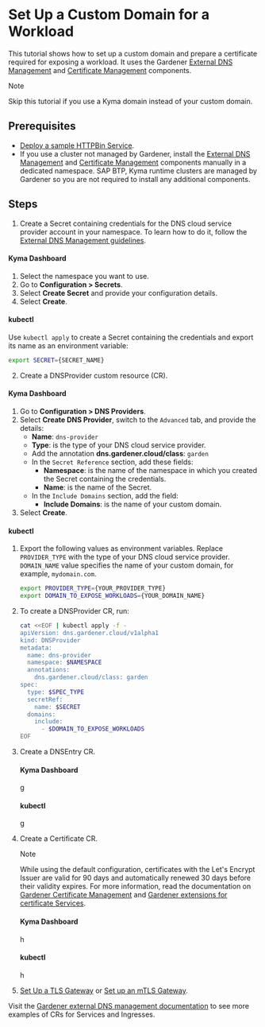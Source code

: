 # Set Up a Custom Domain for a Workload

This tutorial shows how to set up a custom domain and prepare a certificate required for exposing a workload. It uses the Gardener [External DNS Management](https://github.com/gardener/external-dns-management) and [Certificate Management](https://github.com/gardener/cert-management) components.

> [!NOTE]
> Skip this tutorial if you use a Kyma domain instead of your custom domain.

## Prerequisites

* [Deploy a sample HTTPBin Service](./01-00-create-workload.md).
* If you use a cluster not managed by Gardener, install the [External DNS Management](https://github.com/gardener/external-dns-management#quick-start) and [Certificate Management](https://github.com/gardener/cert-management) components manually in a dedicated namespace. SAP BTP, Kyma runtime clusters are managed by Gardener so you are not required to install any additional components.

## Steps

1. Create a Secret containing credentials for the DNS cloud service provider account in your namespace. To learn how to do it, follow the [External DNS Management guidelines](https://github.com/gardener/external-dns-management/blob/master/README.md#external-dns-management).

<!-- tabs:start -->
#### **Kyma Dashboard**

1. Select the namespace you want to use.
2. Go to **Configuration > Secrets**.
3. Select **Create Secret** and provide your configuration details.
4. Select **Create**.

#### **kubectl**
Use `kubectl apply` to create a Secret containing the credentials and export its name as an environment variable:

```bash
export SECRET={SECRET_NAME}
```
<!-- tabs:end -->

2. Create a DNSProvider custom resource (CR).
    
<!-- tabs:start -->
#### **Kyma Dashboard**

1. Go to **Configuration > DNS Providers**.
2. Select **Create DNS Provider**, switch to the `Advanced` tab, and provide the details:
    - **Name**: `dns-provider`
    - **Type**: is the type of your DNS cloud service provider.
    - Add the annotation **dns.gardener.cloud/class**: `garden`
    - In the `Secret Reference` section, add these fields:
        - **Namespace**: is the name of the namespace in which you created the Secret containing the credentials. 
        - **Name**: is the name of the Secret.
    - In the `Include Domains` section, add the field:
        - **Include Domains**: is the name of your custom domain.
3. Select **Create**.

#### **kubectl**

1. Export the following values as environment variables. Replace `PROVIDER_TYPE` with the type of your DNS cloud service provider. `DOMAIN_NAME` value specifies the name of your custom domain, for example, `mydomain.com`.

    ```bash
    export PROVIDER_TYPE={YOUR_PROVIDER_TYPE}
    export DOMAIN_TO_EXPOSE_WORKLOADS={YOUR_DOMAIN_NAME} 
    ````
2. To create a DNSProvider CR, run: 

    ```bash
    cat <<EOF | kubectl apply -f -
    apiVersion: dns.gardener.cloud/v1alpha1
    kind: DNSProvider
    metadata:
      name: dns-provider
      namespace: $NAMESPACE
      annotations:
        dns.gardener.cloud/class: garden
    spec:
      type: $SPEC_TYPE
      secretRef:
        name: $SECRET
      domains:
        include:
          - $DOMAIN_TO_EXPOSE_WORKLOADS
    EOF
    ```
<!-- tabs:end -->

3. Create a DNSEntry CR.

    <!-- tabs:start -->
    #### **Kyma Dashboard**
    g
    #### **kubectl**
   
    g
    <!-- tabs:end -->

4. Create a Certificate CR.
    
    > [!NOTE]
    > While using the default configuration, certificates with the Let's Encrypt Issuer are valid for 90 days and automatically renewed 30 days before their validity expires. For more information, read the documentation on [Gardener Certificate Management](https://github.com/gardener/cert-management#requesting-a-certificate) and [Gardener extensions for certificate Services](https://gardener.cloud/docs/extensions/others/gardener-extension-shoot-cert-service/).

    <!-- tabs:start -->
    #### **Kyma Dashboard**

    h

    #### **kubectl**

    h

    <!-- tabs:end -->

5. [Set Up a TLS Gateway](./01-20-set-up-tls-gateway.md) or [Set up an mTLS Gateway](./01-30-set-up-mtls-gateway.md).

Visit the [Gardener external DNS management documentation](https://github.com/gardener/external-dns-management/tree/master/examples) to see more examples of CRs for Services and Ingresses.